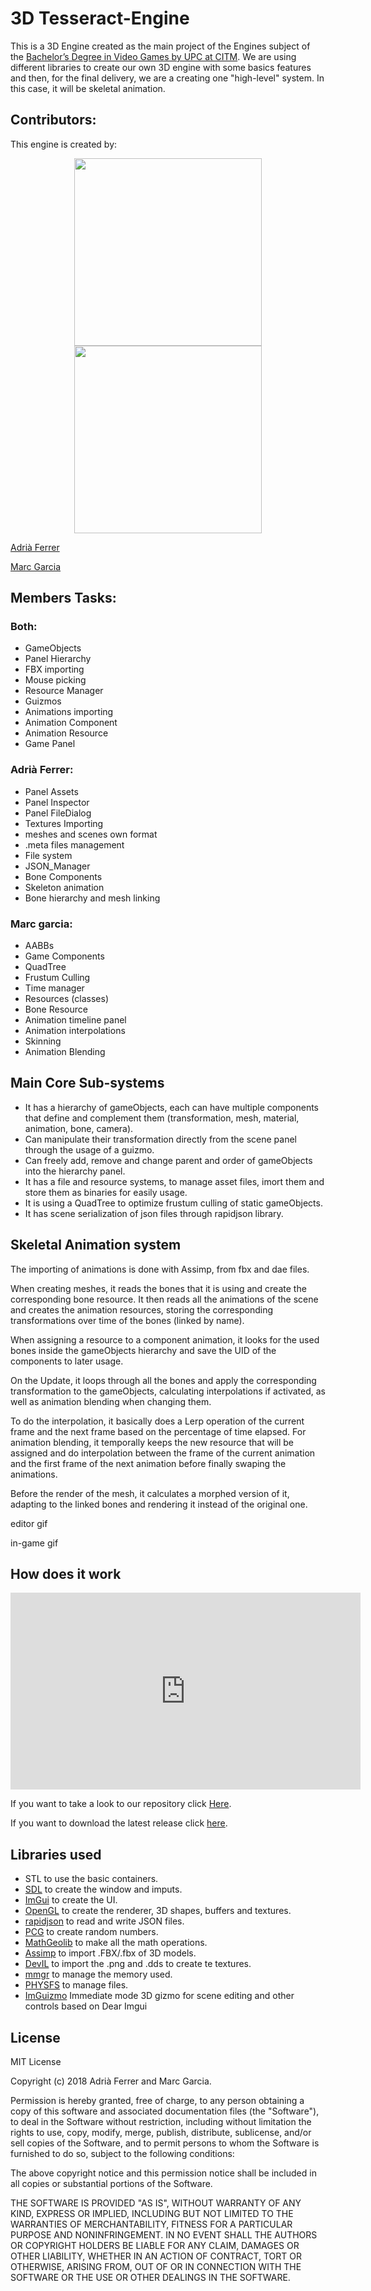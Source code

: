 # 3D Tesseract-Engine

This is a 3D Engine created as the main project of the Engines subject of the
 [Bachelor’s Degree in Video Games by UPC at CITM](https://www.citm.upc.edu/ing/estudis/graus-videojocs/).
 We are using different libraries to create our own 3D engine with some basics features and then, for the final delivery, we are a creating one "high-level" system.
 In this case, it will be skeletal animation.
 
 
## Contributors:
This engine is created by:

<p align="center"> 
<img src="https://drive.google.com/uc?id=1vQUdU2pbTyUeGBdSpkp46poJoaWvpupi" width="300">
<img src="https://drive.google.com/uc?id=1cIlNdQMWxLPZz0VO1siO7d_wgM4mKkGb" width="300">
</p>

[Adrià Ferrer](https://github.com/Adria-F)
                                          
[Marc Garcia](https://github.com/MaxitoSama)

## Members Tasks:

### Both:
* GameObjects
* Panel Hierarchy
* FBX importing
* Mouse picking
* Resource Manager
* Guizmos
* Animations importing
* Animation Component
* Animation Resource
* Game Panel

### Adrià Ferrer:
* Panel Assets
* Panel Inspector
* Panel FileDialog
* Textures Importing
* meshes and scenes own format
* .meta files management
* File system
* JSON_Manager
* Bone Components
* Skeleton animation
* Bone hierarchy and mesh linking

### Marc garcia:
* AABBs
* Game Components
* QuadTree
* Frustum Culling
* Time manager
* Resources (classes)
* Bone Resource
* Animation timeline panel
* Animation interpolations
* Skinning
* Animation Blending

## Main Core Sub-systems
* It has a hierarchy of gameObjects, each can have multiple components that define and complement them (transformation, mesh, material, animation, bone, camera).
* Can manipulate their transformation directly from the scene panel through the usage of a guizmo.
* Can freely add, remove and change parent and order of gameObjects into the hierarchy panel.
* It has a file and resource systems, to manage asset files, imort them and store them as binaries for easily usage.
* It is using a QuadTree to optimize frustum culling of static gameObjects.
* It has scene serialization of json files through rapidjson library.

## Skeletal Animation system
The importing of animations is done with Assimp, from fbx and dae files.


When creating meshes, it reads the bones that it is using and create the corresponding bone resource. It then reads all the animations of the scene and creates
the animation resources, storing the corresponding transformations over time of the bones (linked by name).


When assigning a resource to a component animation, it looks for the used bones inside the gameObjects hierarchy and save the UID of the components to later usage.


On the Update, it loops through all the bones and apply the corresponding transformation to the gameObjects, calculating interpolations if activated, as well as
animation blending when changing them.

To do the interpolation, it basically does a Lerp operation of the current frame and the next frame based on the percentage of time elapsed.
For animation blending, it temporally keeps the new resource that will be assigned and do interpolation between the frame of the current animation and the first frame
of the next animation before finally swaping the animations.

Before the render of the mesh, it calculates a morphed version of it, adapting to the linked bones and rendering it instead of the original one.


editor gif


in-game gif

## How does it work
<iframe width="560" height="315" src="https://www.youtube.com/embed/1RCCo8iVn8Q" frameborder="0" allow="accelerometer; encrypted-media; gyroscope; picture-in-picture" allowfullscreen></iframe>

If you want to take a look to our repository click [Here](https://github.com/Adria-F/Engines).

If you want to download the latest release click [here](https://github.com/Adria-F/Engines/releases/latest).


## Libraries used

* STL to use the basic containers.
* [SDL](https://www.libsdl.org/index.php) to create the window and imputs.
* [ImGui](https://github.com/ocornut/imgui) to create the UI.
* [OpenGL](https://www.opengl.org/) to create the renderer, 3D shapes, buffers and textures.
* [rapidjson](https://github.com/Tencent/rapidjson) to read and write JSON files.
* [PCG](http://www.pcg-random.org/download.html) to create random numbers.
* [MathGeolib](https://github.com/juj/MathGeoLib) to make all the math operations.
* [Assimp](http://www.assimp.org/) to import .FBX/.fbx of 3D models.
* [DevIL](http://openil.sourceforge.net/) to import the .png and .dds to create te textures.
* [mmgr](http://www.flipcode.com/archives/Presenting_A_Memory_Manager.shtml) to manage the memory used.
* [PHYSFS](https://icculus.org/physfs/) to manage files.
* [ImGuizmo](https://github.com/CedricGuillemet/ImGuizmo) Immediate mode 3D gizmo for scene editing and other controls based on Dear Imgui

## License


MIT License

Copyright (c) 2018 Adrià Ferrer and Marc Garcia.

Permission is hereby granted, free of charge, to any person obtaining a copy
of this software and associated documentation files (the "Software"), to deal
in the Software without restriction, including without limitation the rights
to use, copy, modify, merge, publish, distribute, sublicense, and/or sell
copies of the Software, and to permit persons to whom the Software is
furnished to do so, subject to the following conditions:

The above copyright notice and this permission notice shall be included in all
copies or substantial portions of the Software.

THE SOFTWARE IS PROVIDED "AS IS", WITHOUT WARRANTY OF ANY KIND, EXPRESS OR
IMPLIED, INCLUDING BUT NOT LIMITED TO THE WARRANTIES OF MERCHANTABILITY,
FITNESS FOR A PARTICULAR PURPOSE AND NONINFRINGEMENT. IN NO EVENT SHALL THE
AUTHORS OR COPYRIGHT HOLDERS BE LIABLE FOR ANY CLAIM, DAMAGES OR OTHER
LIABILITY, WHETHER IN AN ACTION OF CONTRACT, TORT OR OTHERWISE, ARISING FROM,
OUT OF OR IN CONNECTION WITH THE SOFTWARE OR THE USE OR OTHER DEALINGS IN THE
SOFTWARE.
